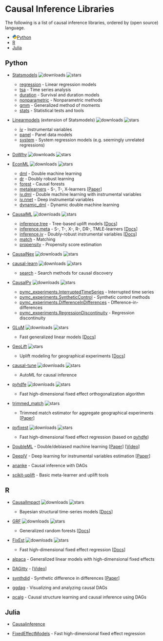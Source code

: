 # Causal Inference Libraries

The following is a list of causal inference libraries, ordered by (open source) language.

- <img align="left" width="15" src="img/icon/python.png">[Python](#python)
- [R](#r)
- [Julia](#julia)

## Python

- [Statsmodels](https://github.com/statsmodels/statsmodels)
![downloads](https://img.shields.io/pypi/dm/statsmodels)
![stars](https://img.shields.io/github/stars/statsmodels)
  - [regression](https://www.statsmodels.org/stable/regression.html) - Linear regression models
  - [tsa](https://www.statsmodels.org/stable/tsa.html) - Time series analysis
  - [duration](https://www.statsmodels.org/stable/duration.html) - Survival and duration models
  - [nonparametric](https://www.statsmodels.org/stable/nonparametric.html) - Nonparametric methods
  - [gmm](https://www.statsmodels.org/stable/gmm.html) - Generalized method of moments
  - [stats](https://www.statsmodels.org/stable/stats.html) - Statistical tests and tools
  
- [Linearmodels](https://github.com/bashtage/linearmodels/) (extension of Statsmodels)
![downloads](https://img.shields.io/pypi/dm/linearmodels)
![stars](https://img.shields.io/github/stars/bashtage/linearmodels)
  - [iv](https://bashtage.github.io/linearmodels/iv/index.html) - Instrumental variables
  - [panel](https://bashtage.github.io/linearmodels/panel/index.html) - Panel data models
  - [system](https://bashtage.github.io/linearmodels/system/index.html) - System regression models (e.g. seemingly unrelated regressions)

- [DoWhy](https://github.com/py-why/dowhy)
![downloads](https://img.shields.io/pypi/dm/dowhy)
![stars](https://img.shields.io/github/stars/py-why/dowhy)

- [EconML](https://github.com/py-why/EconML)
![downloads](https://img.shields.io/pypi/dm/econml)
![stars](https://img.shields.io/github/stars/py-why/econml)
  - [dml](https://econml.azurewebsites.net/spec/estimation/dml.html) - Double machine learning
  - [dr](https://econml.azurewebsites.net/spec/estimation/dr.html) - Doubly robust learning
  - [forest](https://econml.azurewebsites.net/spec/estimation/forest.html) - Causal forests
  - [metalearners](https://econml.azurewebsites.net/spec/estimation/metalearners.html) - S-, T-, X-learners [[Paper](https://arxiv.org/pdf/1706.03461.pdf)]
  - [iv.dml](https://econml.azurewebsites.net/spec/estimation/orthoiv.html) - Double machine learning with instrumental variables
  - [iv.nnet](https://econml.azurewebsites.net/spec/estimation/deepiv.html) - Deep instrumental variables
  - [dynamic_dml](https://econml.azurewebsites.net/spec/estimation/dynamic_dml.html) - Dynamic double machine learning

- [CausalML](https://github.com/uber/causalml)
![downloads](https://img.shields.io/pypi/dm/causalml)
![stars](https://img.shields.io/github/stars/uber/causalml)
  - [inference.tree](https://causalml.readthedocs.io/en/latest/causalml.html#module-causalml.inference.tree) - Tree-based uplift models [[Docs](https://causalml.readthedocs.io/en/latest/methodology.html#tree-based-algorithms)]
  - [inference.meta](https://causalml.readthedocs.io/en/latest/methodology.html#meta-learner-algorithms) - S-, T-, X-, R-, DR-, TMLE-learners [[Docs](https://causalml.readthedocs.io/en/latest/methodology.html#meta-learner-algorithms)]
  - [inference.iv](https://causalml.readthedocs.io/en/latest/causalml.html#module-causalml.inference.iv) - Doubly-robust instrumental variables [[Docs](https://causalml.readthedocs.io/en/latest/methodology.html#doubly-robust-instrumental-variable-driv-learner)]
  - [match](https://causalml.readthedocs.io/en/latest/causalml.html#module-causalml.match) - Matching
  - [propensity](https://causalml.readthedocs.io/en/latest/causalml.html#module-causalml.propensity) - Propensity score estimation

- [CausalNex](https://github.com/quantumblacklabs/causalnex/)
![downloads](https://img.shields.io/pypi/dm/causalnex)
![stars](https://img.shields.io/github/stars/quantumblacklabs/causalnex)

- [causal-learn](https://github.com/py-why/causal-learn)
![downloads](https://img.shields.io/pypi/dm/causal-learn)
![stars](https://img.shields.io/github/stars/py-why/causal-learn)
  - [search](https://causal-learn.readthedocs.io/en/latest/search_methods_index/index.html) - Search methods for causal discovery

- [CausalPy](https://github.com/pymc-labs/CausalPy)
![downloads](https://img.shields.io/pypi/dm/CausalPy)
![stars](https://img.shields.io/github/stars/pymc-labs/CausalPy)
  - [pymc_experiments.InterruptedTimeSeries](https://causalpy.readthedocs.io/en/latest/notebooks/its_pymc.html) - Interrupted time series
  - [pymc_experiments.SyntheticControl](https://causalpy.readthedocs.io/en/latest/notebooks/sc_pymc.html#) - Synthetic control methods
  - [pymc_experiments.DifferenceInDifferences](https://causalpy.readthedocs.io/en/latest/notebooks/did_pymc.html) - Dfference-in-differences
  - [pymc_experiments.RegressionDiscontinuity](https://causalpy.readthedocs.io/en/latest/notebooks/rd_pymc.html#) - Regression discontinuity

- [GLuM](https://github.com/Quantco/glum/)
![downloads](https://img.shields.io/pypi/dm/glum)
![stars](https://img.shields.io/github/stars/Quantco/glum)
  - Fast generalized linear models [[Docs](https://glum.readthedocs.io/en/latest/index.html)]

- [GeoLift](https://github.com/facebookincubator/GeoLift/)
![stars](https://img.shields.io/github/stars/facebookincubator/GeoLift)
  - Uplift modeling for geographical experiments [[Docs](https://facebookincubator.github.io/GeoLift/)]

- [causal-tune](https://github.com/py-why/causaltune)
![downloads](https://img.shields.io/pypi/dm/causaltune)
![stars](https://img.shields.io/github/stars/py-why/causaltune)
  - AutoML for causal inference

- [pyhdfe](https://github.com/jeffgortmaker/pyhdfe)
![downloads](https://img.shields.io/pypi/dm/pyhdfe)
![stars](https://img.shields.io/github/stars/jeffgortmaker/pyhdfe)
  - Fast high-dimensional fixed effect orthogonalization algorithm

- [trimmed_match](https://github.com/google/trimmed_match)
![stars](https://img.shields.io/github/stars/google/trimmed_match)
  - Trimmed match estimator for aggregate geographical experiments [[Paper](https://arxiv.org/abs/2105.07060)]

- [pyfixest](https://github.com/s3alfisc/pyfixest)
![downloads](https://img.shields.io/pypi/dm/pyfixest)
![stars](https://img.shields.io/github/stars/s3alfisc/pyfixest)
  - Fast high-dimensional fixed effect regression (based on [pyhdfe](https://github.com/jeffgortmaker/pyhdfe))

- [DoubleML](https://github.com/DoubleML/doubleml-for-py) - Double/debiased machine learning [[Paper](https://arxiv.org/pdf/1608.00060)] [[Video](https://www.youtube.com/watch?v=ErecsyKEq74)]

- [DeepIV](https://github.com/jhartford/DeepIV) - Deep learning for instrumental variables estimation [[Paper](https://proceedings.mlr.press/v70/hartford17a/hartford17a.pdf)]

- [ananke](https://ananke.readthedocs.io/en/latest/) - Causal inference with DAGs

- [scikit-uplift](https://github.com/maks-sh/scikit-uplift) - Basic meta-learner and uplift tools


## R

- [CausalImpact](https://github.com/google/CausalImpact)
![downloads](https://cranlogs.r-pkg.org/badges/CausalImpact)
![stars](https://img.shields.io/github/stars/google/CausalImpact)
  - Bayesian structural time-series models [[Docs](https://google.github.io/CausalImpact/CausalImpact.html)]

- [GRF](https://github.com/grf-labs/grf/)
![downloads](https://cranlogs.r-pkg.org/badges/grf)
![stars](https://img.shields.io/github/stars/grf-labs/grf)
  - Generalized random forests [[Docs](https://grf-labs.github.io/grf/index.html)]

- [FixEst](https://github.com/lrberge/fixest)
![downloads](https://cranlogs.r-pkg.org/badges/fixest)
![stars](https://img.shields.io/github/stars/lrberge/fixest)
  - Fast high-dimensional fixed effect regression [[Docs](https://cran.r-project.org/web/packages/fixest/vignettes/fixest_walkthrough.html)]

- [alpaca](https://github.com/amrei-stammann/alpaca) - Generalized linear models with high-dimensional fixed effects

- [DAGitty](https://github.com/jtextor/dagitty) - [[Video](https://www.youtube.com/watch?v=LCC4BkLZo-g)]

- [synthdid](https://github.com/synth-inference/synthdid) - Synthetic difference in differences [[Paper](https://arxiv.org/pdf/2301.11859.pdf)]

- [ggdag](https://github.com/r-causal/ggdag) - Visualizing and analyzing causal DAGs

- [pcalg](https://cran.r-project.org/web/packages/pcalg/index.html) - Causal structure learning and causal inference using DAGs


## Julia

- [Causalinference](https://github.com/mschauer/CausalInference.jl) 

- [FixedEffectModels](https://github.com/FixedEffects/FixedEffectModels.jl) - Fast high-dimensional fixed effect regression
